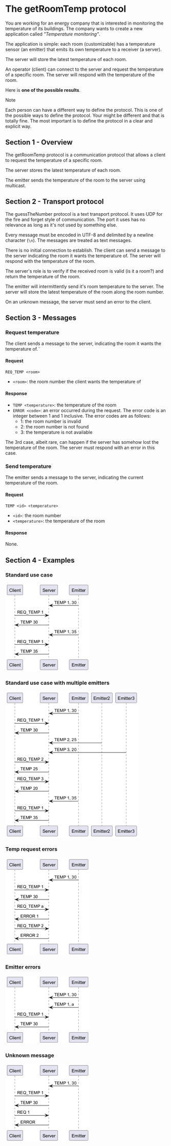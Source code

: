 # The getRoomTemp protocol

You are working for an energy company that is interested in monitoring the temperature of its buildings. The company wants to create a new application called _"Temperature monitoring"_.

The application is simple: each room (customizable) has a temperature sensor (an emitter) that emits its own temperature to a receiver (a server).

The server will store the latest temperature of each room.

An operator (client) can connect to the server and request the temperature of a specific room. The server will respond with the temperature of the room.

Here is **one of the possible results**.

> [!NOTE]
> 
> Each person can have a different way to define the protocol. This is one of
> the possible ways to define the protocol. Your might be different and that is
> totally fine. The most important is to define the protocol in a clear and
> explicit way.

## Section 1 - Overview

The getRoomTemp protocol is a communication protocol that allows a client to request the temperature of a specific room.

The server stores the latest temperature of each room.

The emitter sends the temperature of the room to the server using multicast.

## Section 2 - Transport protocol

The guessTheNumber protocol is a text transport protocol. It uses UDP for the fire and forget style of communication. The port it uses has no relevance as long as it's not used by something else.

Every message must be encoded in UTF-8 and delimited by a newline character
(`\n`). The messages are treated as text messages.

There is no initial connection to establish. The client can send a message to the server indicating the room it wants the temperature of. The server will respond with the temperature of the room.

The server's role is to verify if the received room is valid (is it a room?) and return the temperature of the room.

The emitter will intermittently send it's room temperature to the server. The server will store the latest temperature of the room along the room number.

On an unknown message, the server must send an error to the client.

## Section 3 - Messages

### Request temperature

The client sends a message to the server, indicating the room it wants the temperature of.¨

#### Request

```text
REQ_TEMP <room>
```

- `<room>`: the room number the client wants the temperature of

#### Response

- `TEMP <temperature>`: the temperature of the room
- `ERROR <code>`: an error occurred during the request. The error code is an integer between 1 and 1 inclusive. The error codes are as follows:
    - 1: the room number is invalid
    - 2: the room number is not found
    - 3: the temperature is not available

The 3rd case, albeit rare, can happen if the server has somehow lost the temperature of the room. The server must respond with an error in this case.

### Send temperature

The emitter sends a message to the server, indicating the current temperature of the room.

#### Request

```text
TEMP <id> <temperature>
```

- `<id>`: the room number
- `<temperature>`: the temperature of the room

#### Response

None.

## Section 4 - Examples

### Standard use case

![Standard use case](Examples/images/standard.png)

### Standard use case with multiple emitters

![Standard use case with multiple emitters](Examples/images/multipleStandard.png)

### Temp request errors

![Temp request errors](Examples/images/requestErrors.png)

### Emitter errors

![Emitter errors](Examples/images/emittersError.png)

### Unknown message

![Unknown message](Examples/images/unknownMessageError.png)